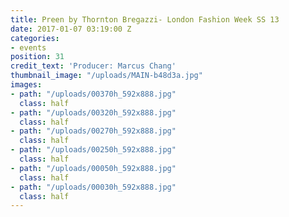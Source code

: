 ```yaml
---
title: Preen by Thornton Bregazzi- London Fashion Week SS 13
date: 2017-01-07 03:19:00 Z
categories:
- events
position: 31
credit_text: 'Producer: Marcus Chang'
thumbnail_image: "/uploads/MAIN-b48d3a.jpg"
images:
- path: "/uploads/00370h_592x888.jpg"
  class: half
- path: "/uploads/00320h_592x888.jpg"
  class: half
- path: "/uploads/00270h_592x888.jpg"
  class: half
- path: "/uploads/00250h_592x888.jpg"
  class: half
- path: "/uploads/00050h_592x888.jpg"
  class: half
- path: "/uploads/00030h_592x888.jpg"
  class: half
---
```


